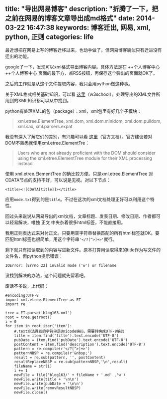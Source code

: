 title: "导出网易博客"
description: "折腾了一下，把之前在网易的博客文章导出成md格式"
date: 2014-03-22 16:47:38
keywords: 博客迁出, 网易, xml, python, 正则
categories: life
---

最近想把在网易上写的博客迁移过来，也动手做了。但网易博客貌似只有迁进没有迁出的功能。

google了一下，发现可以xml格式导出博客内容。具体方法是在 ++个人博客中心++个人博客中心 页面的最下方，点RSS按钮，再保存这个弹出的页面就OK了。

之后的工作就是从这个文件提取内容，我只会用python做这种事。

关于XML格式相关基础知识，可以看 [这里](http://www.w3schools.com/xml/)（w3school）。处理导出的XML文件所用到的XML知识都可以从中找到。

python有处理XML的包（package）：xml，xml包里有好几个子模块：
> xml.etree.ElementTree,
> xml.dom,
> xml.dom.minidom,
> xml.dom.pulldom,
> xml.sax,
> xml.parsers.expat

我没有深入了解它们的差别，有兴趣可以看 [这里](http://docs.python.org/2/library/xml.html)（官方文档）。官方建议若对DOM不熟悉就使用xml.etree.ElementTre：
>Users who are not already proficient with the DOM should consider using the xml.etree.ElementTree module for their XML processing instead

使用 xml.etree.ElementTree 的确比较方便。只是xml.etree.ElementTree 对CDATA节点的支持不好，可以说是无视。对以下节点：

`<title><![CDATA[title]]></title>`

应用`node.txt`得到的是`title`。不过在这次的xml文档处理正好可以利用这个特性。


回过头来说说从网易导出的xml文档，文章标题、发表日期、修改日期、作者都可以轻易解决，唯独 正文 中夹杂着很多html标签，不能直接用。

我用正则表达式来对付正文。只要用空字符串替换匹配的所有html标签就OK。要匹配html标签也很简单，用这个字符串`'</?[^>]+>'`就行。

剩下就只有把读取到的内容写进新文件。原本打算用读取得来的title作为写文件的文件名，但python提示错误：

`IOError: [Errno 22] invalid mode ('w') or filename`

没找到解决的办法，这个问题就先留着吧。

废话不多说，上代码：

```
#encoding:UTF-8
import xml.etree.ElementTree as ET
import re

tree = ET.parse('blog163.xml')
root = tree.getroot()
i = 0
for item in root.iter('item'):
	#.text方法得到的字符串是Unicode编码，需要转换成UTF-8编码
    title = item.find('title').text.encode('UTF-8')
    pubDate = item.find('pubDate').text.encode('UTF-8')
    postContent = item.find('description').text.encode('UTF-8')
    pattern = re.compile(r'</?[^>]+>')
    patternNBSP = re.compile(r'&nbsp;')
    result = re.sub(pattern, '', postContent)
    resultReplaceNBSP = re.sub(patternNBSP,'\n',result)
    fileName = str(i)
    i += 1
    newFile = file('blog163/' + fileName + '.md' ,'w')
    newFile.write(title + '\n\n')
    newFile.write(pubDate + '\n\n')
    newFile.write(removResultNBSP)
    newFile.close()
```
